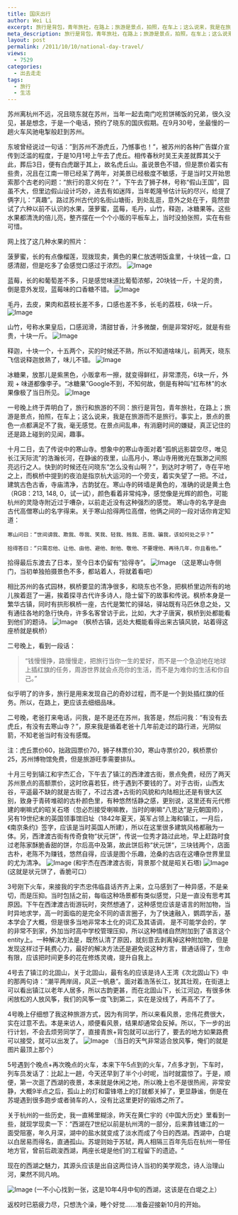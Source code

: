 ```yaml
---
title: 国庆出行
author: Wei Li
excerpt: 旅行是背包，青年旅社，在路上；旅游是景点，拍照，在车上；这么说来，我是在旅游而不是旅行。事实上，景点的景色一点都满足不了我，毫无感觉，在景点间乱串，有消磨时间的嫌疑，真正记住的还是路上碰到的见闻，趣事。
meta_description: 旅行是背包，青年旅社，在路上；旅游是景点，拍照，在车上；这么说来，我是在旅游而不是旅行。事实上，景点的景色一点都满足不了我，毫无感觉，在景点间乱串，有消磨时间的嫌疑，真正记住的还是路上碰到的见闻，趣事。
layout: post
permalink: /2011/10/10/national-day-travel/
views:
  - 7529
categories:
  - 出去走走
tags:
  - 旅行
  - 生活
---
```

 苏州离杭州不远，况且晓东就在苏州，当年一起去南门吃煎饼稀饭的兄弟，很久没见，甚是想念，于是一个电话，预约了晓东的国庆假期。在9月30号，坐最慢的一趟火车风驰电掣般赶到苏州。

东坡曾经说过一句话：”到苏州不游虎丘，乃憾事也！”，被苏州的各种广告媒介宣传到泛滥的程度，于是10月1号上午去了虎丘。相传春秋时吴王夫差就葬其父于此，葬后3日，便有白虎踞于其上，故名虎丘山。虽说景色不错，但是票价着实有些贵，况且在江南一带已经呆了两年，对美景已经极度不敏感，于是当时又开始思索那个古老的问题：“旅行的意义何在？”，下午去了狮子林，号称“假山王国”，园虽不大，但里边假山设计巧妙，进去有如迷阵，当年乾隆爷估计玩的尽兴，给提了俩字儿：“真趣”。路过苏州古代的名街山塘街，到处乱逛，意外之处在于，竟然尝试了六种以前不认识的水果，菠萝蜜，蓝莓，毛丹，山竹，释迦，冰糖果等。这些水果都清洗的倍儿亮，整齐摆在一个个小贩的平板车上，当时没拍张照，实在有些可惜。

网上找了这几种水果的照片：

菠萝蜜，长的有点像榴莲，现拨现卖，黄色的果仁放透明饭盒里，十块钱一盒，口感清甜，但是吃多了会感觉口感过于浓烈。
![Image][1]

蓝莓，长的和葡萄差不多，只是感觉味道比葡萄浓郁，20块钱一斤，十足的贵，倒是意外发现，蓝莓味的口香糖不错。
![Image][2]

毛丹，去皮，果肉和荔枝长差不多，口感也差不多，长毛的荔枝，6块一斤。
![Image][3]

山竹，号称水果皇后，口感润滑，清甜甘香，汁多微酸，倒是非常好吃，就是有些贵，十块一斤。
![Image][4] 

释迦，十块一个，十五两个，买的时候还不熟，所以不知道啥味儿，前两天，晓东飞信说释迦放熟了，味儿不错。
![Image][5]

冰糖果，放那儿是紫黑色，小贩拿布一擦，就变得鲜红，非常漂亮，6块一斤，外观 + 味道都像李子。“冰糖果”Google不到，不知何故，倒是有种叫“红布林”的水果像极了当日所见。
![Image][6]

一号晚上终于弄明白了，旅行和旅游的不同：旅行是背包，青年旅社，在路上；旅游是景点，拍照，在车上；这么说来，我是在旅游而不是旅行。事实上，景点的景色一点都满足不了我，毫无感觉。在景点间乱串，有消磨时间的嫌疑，真正记住的还是路上碰到的见闻，趣事。

十月二日，去了传说中的寒山寺。想象中的寒山寺面对着“孤帆远影碧空尽，唯见长江天际流”的浩瀚长河，在静谧的夜里，山高月小，寒山寺用微光在飘渺之间照亮远行之人。快到的时候还在问晓东“怎么没有山啊？”，到达时才明了，寺在平地之上，而枫桥中提到的夜泊是指京杭大运河的一个旁支，着实失望了一把。不过，建筑古色古香，寺庙清净，古韵犹在。寒山寺的砖墙是黄色的，准确的说是黄土色（RGB：213, 148, 0，试一试），颜色看着非常纯净，感觉像是光辉的颜色，可能杭州的灵隐寺附近过于嘈杂，以前走近没有这种强烈的感觉。 寒山寺的名字是由古代高僧寒山的名字得来。关于寒山拾得两位高僧，他俩之间的一段对话你肯定知道：

	寒山问曰：“世间谤我、欺我、辱我、笑我、轻我、贱我、恶我、骗我，该如何处之乎？”

	拾得答曰：“只需忍他、让他、由他、避他、耐他、敬他、不要理他、再待几年，你且看他。”

拾得最后东渡去了日本，至今日本仍留有“拾得寺”。 
![Image][7]
（这是寒山寺侧门，当初单独拍摄景色不多，都站着人，将就着看吧）

相比苏州的各式园林，枫桥要显的清净很多，和晓东也不急，把枫桥里边所有的地儿挨着逛了一遍，挨着探寻古代许多诗人，隐士留下的故事和传说。枫桥本身是一繁华古镇，同时有拱形枫桥一座，古代是繁忙的驿站，驿站既有马匹休息之处，又有通往各地的急行快舟，许多名客曾访于此，比如，大才子唐寅，枫桥到处都能看到他们的题诗。 
![Image][8]
（枫桥古镇，远处大概能看得出来古镇风貌，站着得这座桥就是枫桥）

二号晚上，看到一段话：

>“钱慢慢挣，路慢慢走，把旅行当你一生的爱好，而不是一个急迫地在地球上插红旗的任务，周游世界就会点亮你的生活，而不是为难你的生活和你自己。”

似乎明了的许多，旅行是用来发现自己的奇妙过程，而不是一个到处插红旗的任务。所以，在路上，更应该去细细品味。

二号晚，老爸打来电话，问我，是不是还在苏州，我答是，然后问我：“有没有去虎丘，有没有去寒山寺？”，原来我是循着老爸十几年前走过的路行进，光阴似箭，不知老爸当时有没有感慨。

注：虎丘票价60，拙政园票价70，狮子林票价30，寒山寺票价20，枫桥票价25，苏州博物馆免费，但是旅游旺季需要排队。

十月三号到镇江和宇杰汇合，下午去了镇江的西津渡古街，景点免费，经历了两天苏州景点的高额票价，这时欣喜若狂，终于遇到不要钱的了。对于古街，山西太谷，平遥最不缺的就是古街了，不过古渡+古街的风貌和内陆相比还是有很大区别，致身于青砖堆砌的古朴颜色里，有种悠然恬静之感，更别说，这里还有元代修建的喇嘛式的昭关石塔（忽必烈接受喇嘛教，当时的喇嘛“八思达”是元朝国师），另有19世纪末的英国领事馆旧址（1842年夏天，英军占领上海和镇江，一月后，《南京条约》签字，应该是当时英国人所建），所以在这里很多建筑风格都融为一体。另，西津渡古街有传奇食物“状元饼”，传说一位秀才路过此地，早上赶路时食过老陈家酥脆香甜的饼，尔后高中及第，故此饼后称“状元饼“，三块钱两个，店面古朴，老陈不为赚钱，悠然自得，应该是图个乐趣，沧桑的古店在这嘈杂世界里显的尤为清净。
![Image][9]
 (和宇杰在西津渡古街，背景那个就是昭关石塔)
![Image][10]
(这就是状元饼了，香脆可口）

3号刚下火车，来接我的宇杰忠伟临县话齐齐上来，立马感到了一种异感，不是亲切，而是压抑。当时包括之前，每临这种场景都有类似感觉，只是一直没有思考其原因。下午在西津渡古街游玩时，突然想通了，这种感觉应该是语言的附加物，当时异地求学，高一时面临的是完全不同的语言圈子，为了快速融入，鹦鹉学舌，基本学会了大概，但是很多当地非常本土化的词汇及其语调， 是不可能学会的，学的非常不到家，外加当时高中学校管理压抑，所以这种情绪自然附加到了语言这个entity上。一种解决方法是，既然认清了原因，就刻意去剥离掉这种附加物，但是发现这样过于耗费心力，最好的解决方法还是避免说这种方言，普通话得了，生命有限，应该把时间更多的花在修炼灵魂，提升自我上。

4号去了镇江的北固山，关于北固山，最有名的应该是诗人王湾《次北固山下》中的那两句诗：“潮平两岸阔，风正一帆悬”。面对着浩荡长江，犹其壮观，在街道上可以看出镇江以老年人居多，所以古韵更甚，而在北固山下，长江河边，有很多休闲放松的人放风筝，我们的风筝一度飞到第二，实在是没线了，再高不了了。

4号晚上仔细想了我这种旅游方式，因为有同学，所以来看风景，忠伟花费很大，实在过意不去。本是来访人，顺便看风景，结果却通常会反掉。所以，下一步的出行计划，不会去烦劳同学了，直接青旅+背包就可以出行了，要去的地方如果路费可以接受，就可以出发了。 
![Image][11]
（当日的天气非常适合放风筝，俺们的就是图片最顶上那个）

5号遇到个晚点+再次晚点的火车，本来下午5点到的火车，7点多才到，下车时，列车员发话了：比起上一趟，今天还早到了半个小时呢，当时就震惊了。于是，顺便，第一次逛了西湖的夜景，本来就是休闲之地，所以晚上也不是很热闹，非常安静，大概9半点之后，孤山上的灯和雷锋塔上的灯就都关掉了，更显静谧，倒是在苏堤遇到很多跑步或者骑车的人，没有比这里更好的锻炼之所了。

关于杭州的一些历史，我一直稀里糊涂，昨天在黄仁宇的《中国大历史》里看到一些，就现学现卖一下：“西湖在7世纪以前是杭州湾的一部分，后来靠钱塘江的一面受阻塞，年久月深，湖中的盐水就变成了淡水而成了今日的西湖。西湖中，白堤以白居易而得名，直通孤山。苏堤则始于苏轼，两人相隔三百年先后在杭州一带任地方官，曾前后疏浚西湖，两座长堤是他们的工程留下的遗迹。“

现在的西湖之魅力，其源头应该是出自这两位诗人当初的美学观念，诗人治理山河，果然不同凡响。

![Image][12]
(一不小心找到一张，这是10年4月中旬的西湖，这该是在白堤之上）

返校时已筋疲力尽，只想洗个澡，睡个好觉……准备迎接新10月的开始。

[1]: /uploads/2011/10/boluomi.jpg
[2]: /uploads/2011/10/lanmei.jpg
[3]: /uploads/2011/10/maodan.jpg
[4]: /uploads/2011/10/shanzhu.jpg
[5]: /uploads/2011/10/shijia.jpg
[6]: /uploads/2011/10/bingtangguo1.jpg
[7]: /uploads/2011/10/寒山寺.jpg
[8]: /uploads/2011/10/枫桥.jpg
[9]: /uploads/2011/10/昭关石塔.jpg
[10]: /uploads/2011/10/状元饼.jpg
[11]: /uploads/2011/10/放风筝.jpg
[12]: /uploads/2011/10/杭州初春.jpg
